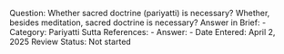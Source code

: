 Question: Whether sacred doctrine (pariyatti) is necessary? Whether, besides meditation, sacred doctrine is necessary?
Answer in Brief: -
 Category: Pariyatti
Sutta References: -
Answer: -
Date Entered: April 2, 2025
Review Status: Not started